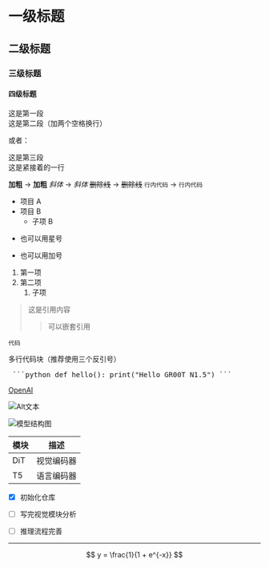 # 一级标题
## 二级标题
### 三级标题
#### 四级标题

这是第一段  
这是第二段（加两个空格换行）

或者：

这是第三段<br>这是紧接着的一行

**加粗**           →  **加粗**
*斜体*             →  *斜体*
~~删除线~~         →  ~~删除线~~
`行内代码`         →  `行内代码`


- 项目 A
- 项目 B
  - 子项 B
* 也可以用星号
+ 也可以用加号


1. 第一项
2. 第二项
   1. 子项

> 这是引用内容
>> 可以嵌套引用


`代码`

多行代码块（推荐使用三个反引号）
<pre> ```python def hello(): print("Hello GR00T N1.5") ``` </pre>

[OpenAI](https://openai.com)

![Alt文本](图片链接)


![模型结构图](images/architecture.png)

| 模块 | 描述       |
|------|------------|
| DiT  | 视觉编码器 |
| T5   | 语言编码器 |


- [x] 初始化仓库
- [ ] 写完视觉模块分析
- [ ] 推理流程完善


---


$$
y = \frac{1}{1 + e^{-x}}
$$